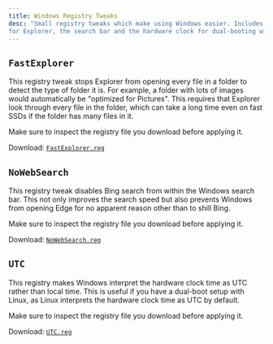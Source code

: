 ```yaml
---
title: Windows Registry Tweaks
desc: "Small registry tweaks which make using Windows easier. Includes tweaks
for Explorer, the search bar and the hardware clock for dual-booting with Linux."
---
```


## `FastExplorer`

This registry tweak stops Explorer from opening every file in a folder to detect
the type of folder it is. For example, a folder with lots of images would
automatically be "optimized for Pictures". This requires that Explorer look
through every file in the folder, which can take a long time even on fast SSDs
if the folder has many files in it.

Make sure to inspect the registry file you download before applying it.

Download: [`FastExplorer.reg`][FastExplorer]

## `NoWebSearch`

This registry tweak disables Bing search from within the Windows search bar.
This not only improves the search speed but also prevents Windows from opening
Edge for no apparent reason other than to shill Bing.

Make sure to inspect the registry file you download before applying it.

Download: [`NoWebSearch.reg`][NoWebSearch]

## `UTC`

This registry makes Windows interpret the hardware clock time as UTC rather than
local time. This is useful if you have a dual-boot setup with Linux, as Linux
interprets the hardware clock time as UTC by default.

Make sure to inspect the registry file you download before applying it.

Download: [`UTC.reg`][UTC]

[FastExplorer]: /static/Windows/FastExplorer.reg
[NoWebSearch]: /static/Windows/NoWebSearch.reg
[UTC]: /static/Windows/UTC.reg
